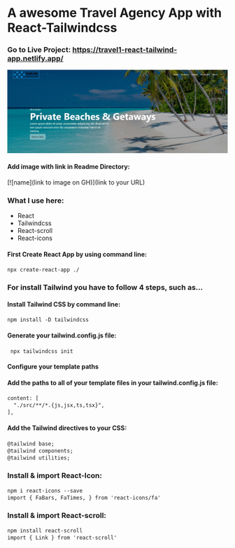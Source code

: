 # A awesome Travel Agency App with React-Tailwindcss

### Go to Live Project: https://travel1-react-tailwind-app.netlify.app/

[![image](Image.jpeg)](https://travel1-react-tailwind-app.netlify.app/)

#### Add image with link in Readme Directory:
[![name](link to image on GH)](link to your URL)

### What I use here:
* React
* Tailwindcss
* React-scroll
* React-icons

#### First Create React App by using command line:

    npx create-react-app ./

### For install Tailwind you have to follow 4 steps, such as...

#### Install Tailwind CSS by command line:

    npm install -D tailwindcss

#### Generate your tailwind.config.js file:

     npx tailwindcss init

#### Configure your template paths
#### Add the paths to all of your template files in your tailwind.config.js file:

    content: [
      "./src/**/*.{js,jsx,ts,tsx}",
    ],
  
 #### Add the Tailwind directives to your CSS:
    @tailwind base;
    @tailwind components;
    @tailwind utilities;
 
 ### Install & import React-Icon:
    npm i react-icons --save
    import { FaBars, FaTimes, } from 'react-icons/fa'
 
### Install & import React-scroll:
    npm install react-scroll
    import { Link } from 'react-scroll'
